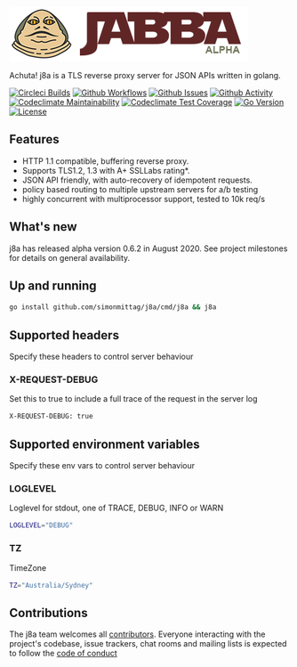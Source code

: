 ![](images/j8a.png)

Achuta! j8a is a TLS reverse proxy server for JSON APIs written in golang.

[![Circleci Builds](https://circleci.com/gh/simonmittag/j8a.svg?style=shield)](https://circleci.com/gh/simonmittag/j8a)
[![Github Workflows](https://github.com/simonmittag/j8a/workflows/Go/badge.svg)](https://github.com/simonmittag/j8a/actions)
[![Github Issues](https://img.shields.io/github/issues/simonmittag/j8a)](https://github.com/simonmittag/j8a/issues)
[![Github Activity](https://img.shields.io/github/commit-activity/m/simonmittag/j8a)](https://img.shields.io/github/commit-activity/m/simonmittag/j8a)  
[![Codeclimate Maintainability](https://api.codeclimate.com/v1/badges/326d3c304e32645811c8/maintainability)](https://codeclimate.com/github/simonmittag/j8a/maintainability)
[![Codeclimate Test Coverage](https://api.codeclimate.com/v1/badges/326d3c304e32645811c8/test_coverage)](https://codeclimate.com/github/simonmittag/j8a/code)
[![Go Version](https://img.shields.io/github/go-mod/go-version/simonmittag/j8a)](https://img.shields.io/github/go-mod/go-version/simonmittag/j8a)
[![License](https://img.shields.io/badge/License-Apache%202.0-blue.svg)](https://opensource.org/licenses/Apache-2.0)

## Features
* HTTP 1.1 compatible, buffering reverse proxy.
* Supports TLS1.2, 1.3 with A+ SSLLabs rating*.
* JSON API friendly, with auto-recovery of idempotent requests.
* policy based routing to multiple upstream servers for a/b testing
* highly concurrent with multiprocessor support, tested to 10k req/s

## What's new
j8a has released alpha version 0.6.2 in August 2020. See project milestones
 for details on general availability.

## Up and running

```bash
go install github.com/simonmittag/j8a/cmd/j8a && j8a
```

## Supported headers

Specify these headers to control server behaviour


### X-REQUEST-DEBUG
Set this to true to include a full trace of the request in the server log

```bash
X-REQUEST-DEBUG: true
```

## Supported environment variables

Specify these env vars to control server behaviour


### LOGLEVEL
Loglevel for stdout, one of TRACE, DEBUG, INFO or WARN

```bash
LOGLEVEL="DEBUG"
```

### TZ
TimeZone

```bash
TZ="Australia/Sydney"
```

## Contributions
The j8a team welcomes all [contributors](https://github.com/simonmittag/j8a/blob/master/CONTRIBUTING.md). Everyone interacting with the project's codebase, issue trackers, chat rooms and mailing lists
is expected to follow the [code of conduct](https://github.com/simonmittag/j8a/blob/master/CODE_OF_CONDUCT.md)
